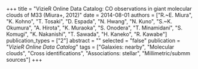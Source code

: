 +++
title = "VizieR Online Data Catalog: CO observations in giant molecular clouds of M33 (Miura+, 2012)"
date = 2014-08-01
authors = ["R.~E. Miura", "K. Kohno", "T. Tosaki", "D. Espada", "N. Hwang", "N. Kuno", "S.~K. Okumura", "A. Hirota", "K. Muraoka", "S. Onodera", "T. Minamidani", "S. Komugi", "K. Nakanishi", "T. Sawada", "H. Kaneko", "R. Kawabe"]
publication_types = ["2"]
abstract = ""
selected = "false"
publication = "*VizieR Online Data Catalog*"
tags = ["Galaxies: nearby", "Molecular clouds", "Cross identifications", "Associations: stellar", "Millimetric/submm sources"]
+++

